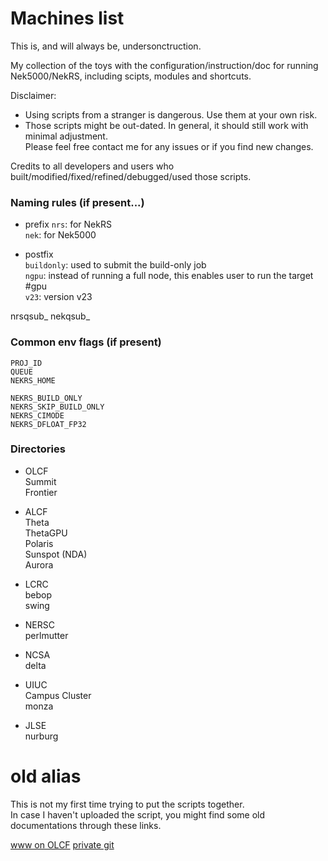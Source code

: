 # Machines list

This is, and will always be, undersonctruction.

My collection of the toys with the configuration/instruction/doc for running Nek5000/NekRS, including scipts, modules and shortcuts.

Disclaimer:       
- Using scripts from a stranger is dangerous. Use them at your own risk.   
- Those scripts might be out-dated. In general, it should still work with minimal adjustment.      
  Please feel free contact me for any issues or if you find new changes.    


Credits to all developers and users who built/modified/fixed/refined/debugged/used those scripts. 


### Naming rules (if present...)

- prefix
  `nrs`: for NekRS      
  `nek`: for Nek5000    

- postfix   
  `buildonly`: used to submit the build-only job         
  `ngpu`: instead of running a full node, this enables user to run the target #gpu     
  `v23`: version v23    

nrsqsub_<machine>
nekqsub_<machine>


### Common env flags (if present)

```
PROJ_ID
QUEUE
NEKRS_HOME

NEKRS_BUILD_ONLY
NEKRS_SKIP_BUILD_ONLY
NEKRS_CIMODE
NEKRS_DFLOAT_FP32
```


### Directories

- OLCF      
  Summit          
  Frontier        

- ALCF      
  Theta        
  ThetaGPU        
  Polaris      
  Sunspot (NDA)         
  Aurora

- LCRC      
  bebop     
  swing     

- NERSC     
  perlmutter         

- NCSA   
  delta        

- UIUC   
  Campus Cluster     
  monza     

- JLSE      
  nurburg
      


# old alias

This is not my first time trying to put the scripts together.     
In case I haven't uploaded the script, you might find some old documentations through these links.

[www on OLCF](https://users.nccs.gov/~ylan/machines_list/)
[private git](https://github.com/misunmin/ceed-yuhsiang/tree/master/2022_Summer/scales_crusher/scripts)

